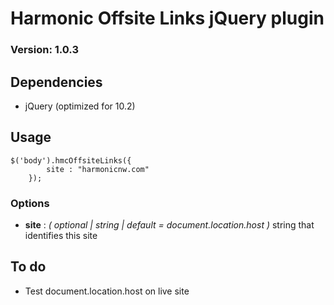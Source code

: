 # Harmonic Offsite Links jQuery plugin
### Version: 1.0.3

## Dependencies

* jQuery (optimized for 10.2)

## Usage

```
$('body').hmcOffsiteLinks({
		site : "harmonicnw.com"
	});
```

### Options

* **site** : *( optional | string | default = document.location.host )* string that identifies this site

## To do

* Test document.location.host on live site
